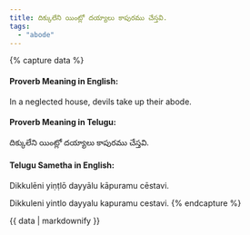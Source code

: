 ```yaml
---
title: దిక్కులేని యింట్లో దయ్యాలు కాపురము చేస్తవి.
tags:
  - "abode"
---
```


{% capture data %}
#### Proverb Meaning in English:
In a neglected house, devils take up their abode.

#### Proverb Meaning in Telugu:
దిక్కులేని యింట్లో దయ్యాలు కాపురము చేస్తవి.

#### Telugu Sametha in English:
Dikkulēni yiṇṭlō dayyālu kāpuramu cēstavi.

Dikkuleni yintlo dayyalu kapuramu cestavi.
{% endcapture %}

{{ data | markdownify }}

